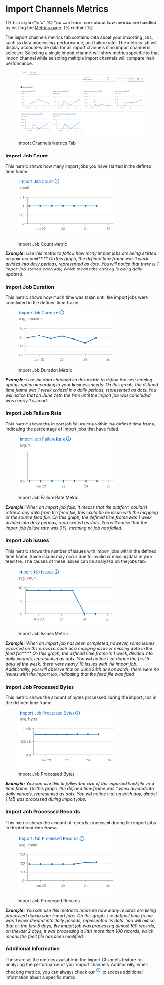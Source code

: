 # Import Channels Metrics

{% hint style="info" %}
You can learn more about how metrics are handled by visiting the [Metrics page](../../metrics.md).&#x20;
{% endhint %}

The import channels metrics tab contains data about your importing jobs, such as data processing, performance, and failure rate. The metrics tab will display account-wide data for all import channels if no import channel is selected. Selecting a single import channel will show metrics specific to that import channel while selecting multiple import channels will compare their performance.

<figure><img src="../../../.gitbook/assets/image (39) (2).png" alt=""><figcaption><p>Import Channels Metrics Tab</p></figcaption></figure>

### **Import Job Count**

This metric shows how many import jobs you have started in the defined time frame.

<figure><img src="../../../.gitbook/assets/image (279).png" alt=""><figcaption><p>Import Job Count Metric</p></figcaption></figure>

_**Example:** Use this metric to follow how many import jobs are being started on your account**.** On this graph, the defined time frame was 1 week divided into daily periods, represented as dots. You will notice that there is 1 import job started each day, which means the catalog is being daily updated._

### **Import Job Duration**

This metric shows how much time was taken until the import jobs were concluded in the defined time frame.

<figure><img src="../../../.gitbook/assets/image (280).png" alt=""><figcaption><p>Import Job Duration Metric</p></figcaption></figure>

_**Example:** Use the data obtained on this metric to define the best catalog update option according to your business needs. On this graph, the defined time frame was 1 week divided into daily periods, represented as dots. You will notice that on June 24th the time until the import job was concluded was nearly 1 second._

### **Import Job Failure Rate**

This metric shows the import job failure rate within the defined time frame, indicating the percentage of import jobs that have failed.

<figure><img src="../../../.gitbook/assets/image (281).png" alt=""><figcaption><p>Import Job Failure Rate Metric</p></figcaption></figure>

_**Example:** When an import job fails, it means that the platform couldn't retrieve any data from the feed file, this could be an issue with the mapping or the source feed file._ _On this graph, the defined time frame was 1 week divided into daily periods, represented as dots. You will notice that the import job failure rate was 0%, meaning no job has failed._

### **Import Job Issues**

This metric shows the number of issues with import jobs within the defined time frame. Some issues may occur due to invalid or missing data in your feed file. The causes of these issues can be analyzed on the jobs tab.

<figure><img src="../../../.gitbook/assets/image (282).png" alt=""><figcaption><p>Import Job Issues Metric</p></figcaption></figure>

_**Example:** When an import job has been completed, however, some issues occurred on the process, such as a mapping issue or missing data in the feed file**.** On this graph, the defined time frame is 1 week, divided into daily periods, represented as dots. You will notice that during the first 5 days of the week, there were nearly 10 issues with the import job. Additionally, you will observe that on June 24th and onwards, there were no issues with the import job, indicating that the feed file was fixed_

### **Import Job Processed Bytes**

This metric shows the amount of bytes processed during the import jobs in the defined time frame.&#x20;

<figure><img src="../../../.gitbook/assets/image (283).png" alt=""><figcaption><p>Import Job Processed Bytes</p></figcaption></figure>

_**Example:** You can use this to follow the size of the imported feed file on a time frame._ _On this graph, the defined time frame was 1 week divided into daily periods, represented as dots. You will notice that on each day, almost 1 MB was processed during import jobs._

### **Import Job Processed Records**

This metric shows the amount of records processed during the import jobs in the defined time frame.

<figure><img src="../../../.gitbook/assets/image (284).png" alt=""><figcaption><p>Import Job Processed Records</p></figcaption></figure>

_**Example:** You can use this metric to measure how many records are being processed during your import jobs. On this graph, the defined time frame was 1 week divided into daily periods, represented as dots. You will notice that on the first 5 days, the import job was processing almost 100 records, on the last 2 days, it was processing a little more than 100 records, which means the feed file has been modified._

### Additional Information

These are all the metrics available in the Import Channels feature for analyzing the performance of your import channels. Additionally, when checking metrics, you can always check our <img src="../../../.gitbook/assets/image (28) (2).png" alt="Information" data-size="line"> to access additional information about a specific metric.

